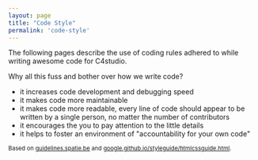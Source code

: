 ```yaml
---
layout: page
title: "Code Style"
permalink: 'code-style'
---
```

<p class="is-text-large">The following pages describe the use of coding rules adhered to while writing awesome code for C4studio.</p>

Why all this fuss and bother over how we write code?
- it increases code development and debugging speed
- it makes code more maintainable
- it makes code more readable, every line of code should appear to be written by a single person, no matter the number of contributors
- it encourages the you to pay attention to the little details
- it helps to foster an environment of "accountability for your own code"

<small>Based on <a href="https://guidelines.spatie.be" target="_blank">guidelines.spatie.be</a> and <a href="https://google.github.io/styleguide/htmlcssguide.html" target="_blank">google.github.io/styleguide/htmlcssguide.html</a>.
